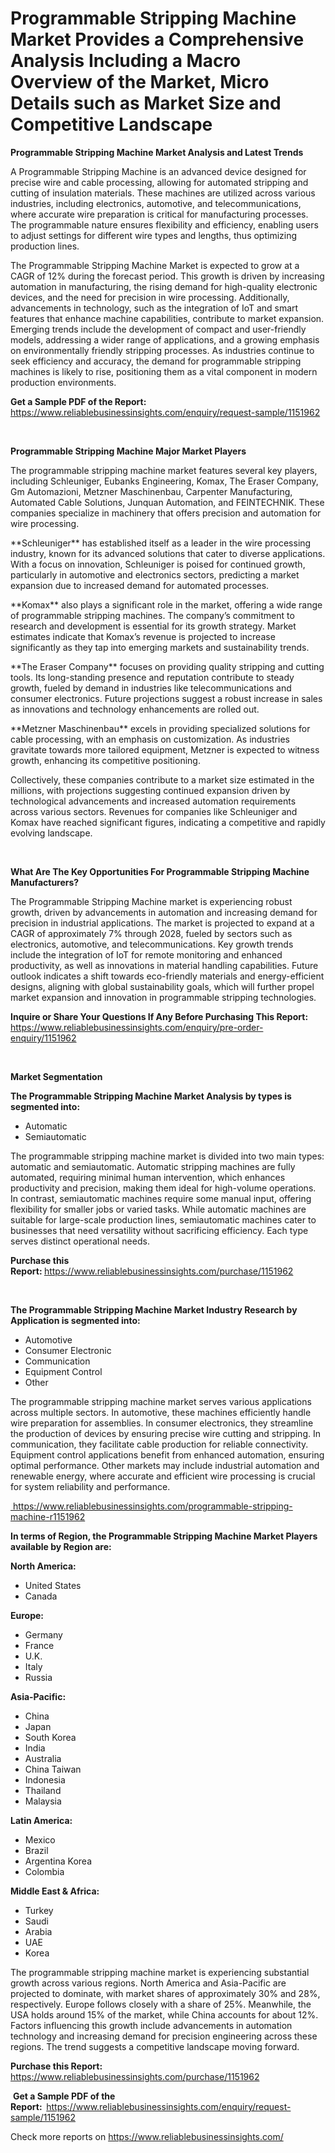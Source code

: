 <p><h1>Programmable Stripping Machine Market Provides a Comprehensive Analysis Including a Macro Overview of the Market, Micro Details such as Market Size and Competitive Landscape</h1></p><p><strong>Programmable Stripping Machine Market Analysis and Latest Trends</strong></p>
<p><p>A Programmable Stripping Machine is an advanced device designed for precise wire and cable processing, allowing for automated stripping and cutting of insulation materials. These machines are utilized across various industries, including electronics, automotive, and telecommunications, where accurate wire preparation is critical for manufacturing processes. The programmable nature ensures flexibility and efficiency, enabling users to adjust settings for different wire types and lengths, thus optimizing production lines.</p><p>The Programmable Stripping Machine Market is expected to grow at a CAGR of 12% during the forecast period. This growth is driven by increasing automation in manufacturing, the rising demand for high-quality electronic devices, and the need for precision in wire processing. Additionally, advancements in technology, such as the integration of IoT and smart features that enhance machine capabilities, contribute to market expansion. Emerging trends include the development of compact and user-friendly models, addressing a wider range of applications, and a growing emphasis on environmentally friendly stripping processes. As industries continue to seek efficiency and accuracy, the demand for programmable stripping machines is likely to rise, positioning them as a vital component in modern production environments.</p></p>
<p><strong>Get a Sample PDF of the Report:&nbsp;</strong> <a href="https://www.reliablebusinessinsights.com/enquiry/request-sample/1151962?utm_campaign=2264&utm_medium=2&utm_source=Github&utm_content=ia&utm_term=28022025&utm_id=programmable-stripping-machine">https://www.reliablebusinessinsights.com/enquiry/request-sample/1151962</a></p>
<p>&nbsp;</p>
<p><strong>Programmable Stripping Machine Major Market Players</strong></p>
<p><p>The programmable stripping machine market features several key players, including Schleuniger, Eubanks Engineering, Komax, The Eraser Company, Gm Automazioni, Metzner Maschinenbau, Carpenter Manufacturing, Automated Cable Solutions, Junquan Automation, and FEINTECHNIK. These companies specialize in machinery that offers precision and automation for wire processing.</p><p>**Schleuniger** has established itself as a leader in the wire processing industry, known for its advanced solutions that cater to diverse applications. With a focus on innovation, Schleuniger is poised for continued growth, particularly in automotive and electronics sectors, predicting a market expansion due to increased demand for automated processes.</p><p>**Komax** also plays a significant role in the market, offering a wide range of programmable stripping machines. The company’s commitment to research and development is essential for its growth strategy. Market estimates indicate that Komax’s revenue is projected to increase significantly as they tap into emerging markets and sustainability trends.</p><p>**The Eraser Company** focuses on providing quality stripping and cutting tools. Its long-standing presence and reputation contribute to steady growth, fueled by demand in industries like telecommunications and consumer electronics. Future projections suggest a robust increase in sales as innovations and technology enhancements are rolled out.</p><p>**Metzner Maschinenbau** excels in providing specialized solutions for cable processing, with an emphasis on customization. As industries gravitate towards more tailored equipment, Metzner is expected to witness growth, enhancing its competitive positioning.</p><p>Collectively, these companies contribute to a market size estimated in the millions, with projections suggesting continued expansion driven by technological advancements and increased automation requirements across various sectors. Revenues for companies like Schleuniger and Komax have reached significant figures, indicating a competitive and rapidly evolving landscape.</p></p>
<p>&nbsp;</p>
<p><strong>What Are The Key Opportunities For Programmable Stripping Machine Manufacturers?</strong></p>
<p><p>The Programmable Stripping Machine market is experiencing robust growth, driven by advancements in automation and increasing demand for precision in industrial applications. The market is projected to expand at a CAGR of approximately 7% through 2028, fueled by sectors such as electronics, automotive, and telecommunications. Key growth trends include the integration of IoT for remote monitoring and enhanced productivity, as well as innovations in material handling capabilities. Future outlook indicates a shift towards eco-friendly materials and energy-efficient designs, aligning with global sustainability goals, which will further propel market expansion and innovation in programmable stripping technologies.</p></p>
<p><strong>Inquire or Share Your Questions If Any Before Purchasing This Report:</strong> <a href="https://www.reliablebusinessinsights.com/enquiry/pre-order-enquiry/1151962?utm_campaign=2264&utm_medium=2&utm_source=Github&utm_content=ia&utm_term=28022025&utm_id=programmable-stripping-machine">https://www.reliablebusinessinsights.com/enquiry/pre-order-enquiry/1151962</a></p>
<p>&nbsp;</p>
<p><strong>Market Segmentation</strong></p>
<p><strong>The Programmable Stripping Machine Market Analysis by types is segmented into:</strong></p>
<p><ul><li>Automatic</li><li>Semiautomatic</li></ul></p>
<p><p>The programmable stripping machine market is divided into two main types: automatic and semiautomatic. Automatic stripping machines are fully automated, requiring minimal human intervention, which enhances productivity and precision, making them ideal for high-volume operations. In contrast, semiautomatic machines require some manual input, offering flexibility for smaller jobs or varied tasks. While automatic machines are suitable for large-scale production lines, semiautomatic machines cater to businesses that need versatility without sacrificing efficiency. Each type serves distinct operational needs.</p></p>
<p><strong>Purchase this Report:&nbsp;</strong><a href="https://www.reliablebusinessinsights.com/purchase/1151962?utm_campaign=2264&utm_medium=2&utm_source=Github&utm_content=ia&utm_term=28022025&utm_id=programmable-stripping-machine">https://www.reliablebusinessinsights.com/purchase/1151962</a></p>
<p>&nbsp;</p>
<p><strong>The Programmable Stripping Machine Market Industry Research by Application is segmented into:</strong></p>
<p><ul><li>Automotive</li><li>Consumer Electronic</li><li>Communication</li><li>Equipment Control</li><li>Other</li></ul></p>
<p><p>The programmable stripping machine market serves various applications across multiple sectors. In automotive, these machines efficiently handle wire preparation for assemblies. In consumer electronics, they streamline the production of devices by ensuring precise wire cutting and stripping. In communication, they facilitate cable production for reliable connectivity. Equipment control applications benefit from enhanced automation, ensuring optimal performance. Other markets may include industrial automation and renewable energy, where accurate and efficient wire processing is crucial for system reliability and performance.</p></p>
<p><a href="https://www.reliablebusinessinsights.com/programmable-stripping-machine-r1151962?utm_campaign=2264&utm_medium=2&utm_source=Github&utm_content=ia&utm_term=28022025&utm_id=programmable-stripping-machine">&nbsp;https://www.reliablebusinessinsights.com/programmable-stripping-machine-r1151962</a></p>
<p><strong>In terms of Region, the Programmable Stripping Machine Market Players available by Region are:</strong></p>
<p>
    <p> <strong> North America: </strong>
        <ul>
            <li>United States</li>
            <li>Canada</li>
        </ul>
        </p> 
    <p> <strong> Europe: </strong>
        <ul>
            <li>Germany</li>
            <li>France</li>
            <li>U.K.</li>
            <li>Italy</li>
            <li>Russia</li>
        </ul>
        </p> 
    <p> <strong> Asia-Pacific: </strong>
        <ul>
            <li>China</li>
            <li>Japan</li>
            <li>South Korea</li>
            <li>India</li>
            <li>Australia</li>
            <li>China Taiwan</li>
            <li>Indonesia</li>
            <li>Thailand</li>
            <li>Malaysia</li>
        </ul>
        </p> 
    <p> <strong> Latin America: </strong>
        <ul>
            <li>Mexico</li>
            <li>Brazil</li>
            <li>Argentina Korea</li>
            <li>Colombia</li>
        </ul>
        </p> 
    <p> <strong> Middle East & Africa: </strong>
        <ul>
            <li>Turkey</li>
            <li>Saudi</li>
            <li>Arabia</li>
            <li>UAE</li>
            <li>Korea</li>
        </ul>
    </p>
    </p>
<p><p>The programmable stripping machine market is experiencing substantial growth across various regions. North America and Asia-Pacific are projected to dominate, with market shares of approximately 30% and 28%, respectively. Europe follows closely with a share of 25%. Meanwhile, the USA holds around 15% of the market, while China accounts for about 12%. Factors influencing this growth include advancements in automation technology and increasing demand for precision engineering across these regions. The trend suggests a competitive landscape moving forward.</p></p>
<p><strong>Purchase this Report: </strong><a href="https://www.reliablebusinessinsights.com/purchase/1151962?utm_campaign=2264&utm_medium=2&utm_source=Github&utm_content=ia&utm_term=28022025&utm_id=programmable-stripping-machine">https://www.reliablebusinessinsights.com/purchase/1151962</a></p>
<p>&nbsp;<strong>Get a Sample PDF of the Report:&nbsp;&nbsp;</strong><a href="https://www.reliablebusinessinsights.com/enquiry/request-sample/1151962?utm_campaign=2264&utm_medium=2&utm_source=Github&utm_content=ia&utm_term=28022025&utm_id=programmable-stripping-machine">https://www.reliablebusinessinsights.com/enquiry/request-sample/1151962</a></p>
<p><strong></strong></p>
<p>Check more reports on <a href="https://www.reliablebusinessinsights.com/?utm_campaign=2264&utm_medium=2&utm_source=Github&utm_content=ia&utm_term=28022025&utm_id=programmable-stripping-machine">https://www.reliablebusinessinsights.com/</a></p>